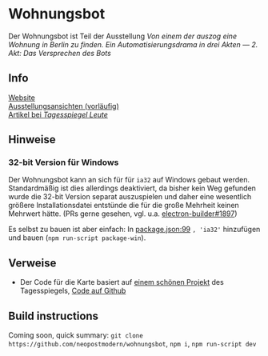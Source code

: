 # Wohnungsbot

Der Wohnungsbot ist Teil der Ausstellung *Von einem der auszog eine Wohnung in Berlin zu finden. Ein Automatisierungsdrama in drei Akten — 2. Akt: Das Versprechen des Bots*

## Info
[Website](https://wohnung.neopostmodern.com/)  
[Ausstellungsansichten (vorläufig)](https://bericht.neopostmodern.com/portfolio/von-einem-der-auszog-eine-wohnung-in-berlin-zu-finden-2-akt)  
[Artikel bei *Tagesspiegel Leute*](https://leute.tagesspiegel.de/neukoelln/unter-nachbarn/2019/09/11/95231/)

## Hinweise
### 32-bit Version für Windows  
Der Wohnungsbot kann an sich für für `ia32` auf Windows gebaut werden. Standardmäßig ist dies allerdings deaktiviert, da bisher kein Weg gefunden wurde die 32-bit Version separat auszuspielen und daher eine wesentlich größere Installationsdatei entstünde die für die große Mehrheit keinen Mehrwert hätte. (PRs gerne gesehen, vgl. u.a. [electron-builder#1897](https://github.com/electron-userland/electron-builder/issues/1897))

Es selbst zu bauen ist aber einfach: In [package.json:99](https://github.com/neopostmodern/wohnungsbot/blob/master/package.json#L99) `, 'ia32'` hinzufügen und bauen (`npm run-script package-win`).

## Verweise
- Der Code für die Karte basiert auf [einem schönen Projekt](https://interaktiv.morgenpost.de/mietkarte-berlin/) des Tagesspiegels,
[Code auf Github](https://github.com/funkeinteraktiv/mietkarte)

## Build  instructions
Coming soon, quick summary: `git clone https://github.com/neopostmodern/wohnungsbot`, `npm i`, `npm run-script dev`

